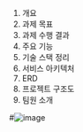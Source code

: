 1. 개요
2. 과제 목표
3. 과제 수행 결과
4. 주요 기능
5. 기술 스택 정리
6. 서비스 아키텍처
7. ERD
8. 프로젝트 구조도
9. 팀원 소개

#![image](https://github.com/user-attachments/assets/e379be25-0818-429b-a0ac-1590fc77bbf9)


